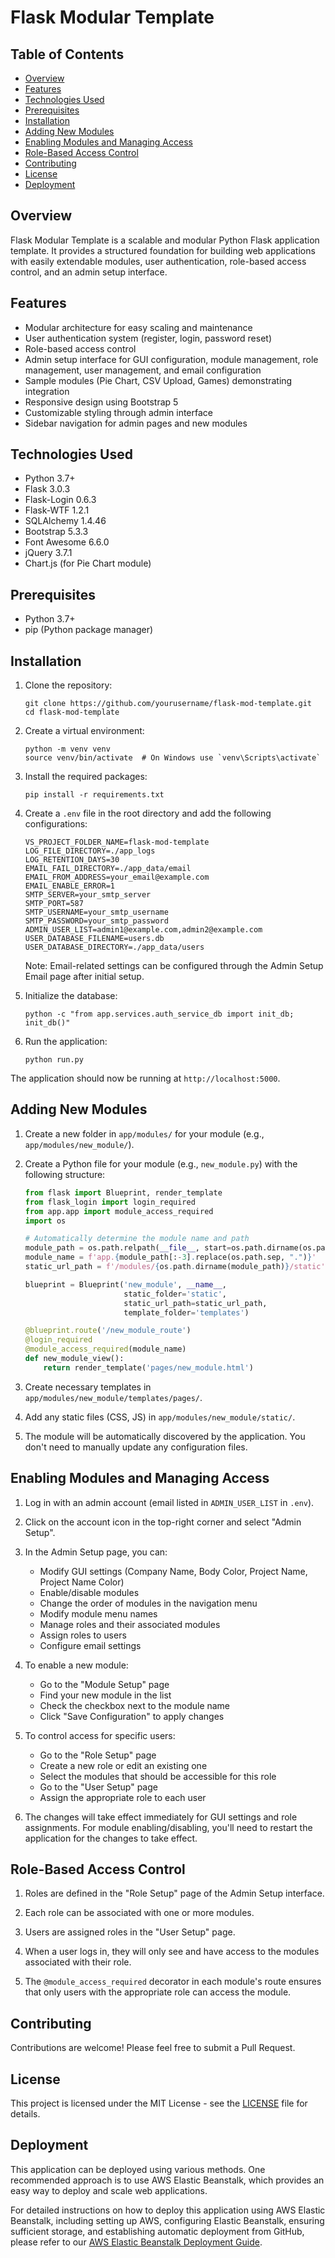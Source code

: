 # Flask Modular Template

## Table of Contents
- [Overview](#overview)
- [Features](#features)
- [Technologies Used](#technologies-used)
- [Prerequisites](#prerequisites)
- [Installation](#installation)
- [Adding New Modules](#adding-new-modules)
- [Enabling Modules and Managing Access](#enabling-modules-and-managing-access)
- [Role-Based Access Control](#role-based-access-control)
- [Contributing](#contributing)
- [License](#license)
- [Deployment](#deployment)

## Overview

Flask Modular Template is a scalable and modular Python Flask application template. It provides a structured foundation for building web applications with easily extendable modules, user authentication, role-based access control, and an admin setup interface.

## Features

- Modular architecture for easy scaling and maintenance
- User authentication system (register, login, password reset)
- Role-based access control
- Admin setup interface for GUI configuration, module management, role management, user management, and email configuration
- Sample modules (Pie Chart, CSV Upload, Games) demonstrating integration
- Responsive design using Bootstrap 5
- Customizable styling through admin interface
- Sidebar navigation for admin pages and new modules

## Technologies Used

- Python 3.7+
- Flask 3.0.3
- Flask-Login 0.6.3
- Flask-WTF 1.2.1
- SQLAlchemy 1.4.46
- Bootstrap 5.3.3
- Font Awesome 6.6.0
- jQuery 3.7.1
- Chart.js (for Pie Chart module)

## Prerequisites

- Python 3.7+
- pip (Python package manager)

## Installation

1. Clone the repository:
   ```
   git clone https://github.com/yourusername/flask-mod-template.git
   cd flask-mod-template
   ```

2. Create a virtual environment:
   ```
   python -m venv venv
   source venv/bin/activate  # On Windows use `venv\Scripts\activate`
   ```

3. Install the required packages:
   ```
   pip install -r requirements.txt
   ```

4. Create a `.env` file in the root directory and add the following configurations:
   ```
   VS_PROJECT_FOLDER_NAME=flask-mod-template
   LOG_FILE_DIRECTORY=./app_logs
   LOG_RETENTION_DAYS=30
   EMAIL_FAIL_DIRECTORY=./app_data/email
   EMAIL_FROM_ADDRESS=your_email@example.com
   EMAIL_ENABLE_ERROR=1
   SMTP_SERVER=your_smtp_server
   SMTP_PORT=587
   SMTP_USERNAME=your_smtp_username
   SMTP_PASSWORD=your_smtp_password
   ADMIN_USER_LIST=admin1@example.com,admin2@example.com
   USER_DATABASE_FILENAME=users.db
   USER_DATABASE_DIRECTORY=./app_data/users
   ```

   Note: Email-related settings can be configured through the Admin Setup Email page after initial setup.

5. Initialize the database:
   ```
   python -c "from app.services.auth_service_db import init_db; init_db()"
   ```

6. Run the application:
   ```
   python run.py
   ```

The application should now be running at `http://localhost:5000`.

## Adding New Modules

1. Create a new folder in `app/modules/` for your module (e.g., `app/modules/new_module/`).

2. Create a Python file for your module (e.g., `new_module.py`) with the following structure:

   ```python
   from flask import Blueprint, render_template
   from flask_login import login_required
   from app.app import module_access_required
   import os

   # Automatically determine the module name and path
   module_path = os.path.relpath(__file__, start=os.path.dirname(os.path.dirname(os.path.dirname(__file__))))
   module_name = f'app.{module_path[:-3].replace(os.path.sep, ".")}'
   static_url_path = f'/modules/{os.path.dirname(module_path)}/static'

   blueprint = Blueprint('new_module', __name__, 
                         static_folder='static', 
                         static_url_path=static_url_path,
                         template_folder='templates')

   @blueprint.route('/new_module_route')
   @login_required
   @module_access_required(module_name)
   def new_module_view():
       return render_template('pages/new_module.html')
   ```

3. Create necessary templates in `app/modules/new_module/templates/pages/`.

4. Add any static files (CSS, JS) in `app/modules/new_module/static/`.

5. The module will be automatically discovered by the application. You don't need to manually update any configuration files.

## Enabling Modules and Managing Access

1. Log in with an admin account (email listed in `ADMIN_USER_LIST` in `.env`).

2. Click on the account icon in the top-right corner and select "Admin Setup".

3. In the Admin Setup page, you can:
   - Modify GUI settings (Company Name, Body Color, Project Name, Project Name Color)
   - Enable/disable modules
   - Change the order of modules in the navigation menu
   - Modify module menu names
   - Manage roles and their associated modules
   - Assign roles to users
   - Configure email settings

4. To enable a new module:
   - Go to the "Module Setup" page
   - Find your new module in the list
   - Check the checkbox next to the module name
   - Click "Save Configuration" to apply changes

5. To control access for specific users:
   - Go to the "Role Setup" page
   - Create a new role or edit an existing one
   - Select the modules that should be accessible for this role
   - Go to the "User Setup" page
   - Assign the appropriate role to each user

6. The changes will take effect immediately for GUI settings and role assignments. For module enabling/disabling, you'll need to restart the application for the changes to take effect.

## Role-Based Access Control

1. Roles are defined in the "Role Setup" page of the Admin Setup interface.

2. Each role can be associated with one or more modules.

3. Users are assigned roles in the "User Setup" page.

4. When a user logs in, they will only see and have access to the modules associated with their role.

5. The `@module_access_required` decorator in each module's route ensures that only users with the appropriate role can access the module.

## Contributing

Contributions are welcome! Please feel free to submit a Pull Request.

## License

This project is licensed under the MIT License - see the [LICENSE](LICENSE) file for details.

## Deployment

This application can be deployed using various methods. One recommended approach is to use AWS Elastic Beanstalk, which provides an easy way to deploy and scale web applications.

For detailed instructions on how to deploy this application using AWS Elastic Beanstalk, including setting up AWS, configuring Elastic Beanstalk, ensuring sufficient storage, and establishing automatic deployment from GitHub, please refer to our [AWS Elastic Beanstalk Deployment Guide](aws_elastic_beanstalk_deployment.md).
